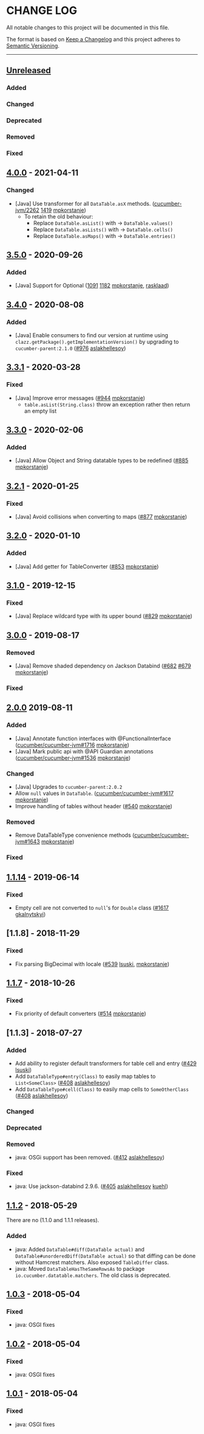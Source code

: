 # CHANGE LOG
All notable changes to this project will be documented in this file.

The format is based on [Keep a Changelog](http://keepachangelog.com/)
and this project adheres to [Semantic Versioning](http://semver.org/).

----
## [Unreleased]

### Added

### Changed

### Deprecated

### Removed

### Fixed

## [4.0.0] - 2021-04-11

### Changed
 * [Java] Use transformer for all `DataTable.asX` methods.
    ([cucumber-jvm/2262](https://github.com/cucumber/cucumber-jvm/issues/2262)
    [1419](https://github.com/cucumber/cucumber/pull/1419)
      [mpkorstanje])
    - To retain the old behaviour:
      - Replace `DataTable.asList()` with -> `DataTable.values()`
      - Replace `DataTable.asLists()` with -> `DataTable.cells()`
      - Replace `DataTable.asMaps()` with -> `DataTable.entries()`

## [3.5.0] - 2020-09-26

### Added
 * [Java] Support for Optional<T>
    ([1091](https://github.com/cucumber/cucumber/pull/1091)
    [1182](https://github.com/cucumber/cucumber/pull/1182)
      [mpkorstanje], [rasklaad])

## [3.4.0] - 2020-08-08

### Added

* [Java] Enable consumers to find our version at runtime using `clazz.getPackage().getImplementationVersion()` by upgrading to `cucumber-parent:2.1.0`
  ([#976](https://github.com/cucumber/cucumber/pull/976)
   [aslakhellesoy])

## [3.3.1] - 2020-03-28

### Fixed
 * [Java] Improve error messages
    ([#944](https://github.com/cucumber/cucumber/pull/944)
      [mpkorstanje])
      - `table.asList(String.class)` throw an exception rather then return an empty list

## [3.3.0] - 2020-02-06

### Added
 * [Java] Allow Object and String datatable types to be redefined
    ([#885](https://github.com/cucumber/cucumber/pull/885)
     [mpkorstanje])

## [3.2.1] - 2020-01-25

### Fixed
 * [Java] Avoid collisions when converting to maps
     ([#877](https://github.com/cucumber/cucumber/pull/877)
     [mpkorstanje])

## [3.2.0] - 2020-01-10

### Added
 * [Java] Add getter for TableConverter
     ([#853](https://github.com/cucumber/cucumber/pull/853)
     [mpkorstanje])

## [3.1.0] - 2019-12-15

### Fixed
 * [Java] Replace wildcard type with its upper bound
    ([#829](https://github.com/cucumber/cucumber/pull/829)
    [mpkorstanje])

## [3.0.0] - 2019-08-17

### Removed
 * [Java] Remove shaded dependency on Jackson Databind
    ([#682](https://github.com/cucumber/cucumber/pull/682)
    [#679](https://github.com/cucumber/cucumber/issues/679)
    [mpkorstanje])
### Fixed

## [2.0.0] 2019-08-11

### Added
* [Java] Annotate function interfaces with @FunctionalInterface
    ([cucumber/cucumber-jvm#1716](https://github.com/cucumber/cucumber-jvm/issues/1716)
    [mpkorstanje])
* [Java] Mark public api with @API Guardian annotations
    ([cucumber/cucumber-jvm#1536](https://github.com/cucumber/cucumber-jvm/issues/1536)
    [mpkorstanje])        

### Changed
 * [Java] Upgrades to `cucumber-parent:2.0.2`
 * Allow `null` values in `DataTable`.
     ([cucumber/cucumber-jvm#1617](https://github.com/cucumber/cucumber-jvm/issues/1617)
     [mpkorstanje])        
 * Improve handling of tables without header ([#540](https://github.com/cucumber/cucumber/pull/540) [mpkorstanje])

### Removed
 * Remove DataTableType convenience methods
     ([cucumber/cucumber-jvm#1643](https://github.com/cucumber/cucumber-jvm/issues/1643)
     [mpkorstanje])    

### Fixed

## [1.1.14] - 2019-06-14

### Fixed
 *  Empty cell are not converted to `null`'s for `Double` class
        ([#1617](https://github.com/cucumber/cucumber-jvm/issues/1617) [gkalnytskyi])

## [1.1.8] - 2018-11-29

### Fixed
* Fix parsing BigDecimal with locale ([#539](https://github.com/cucumber/cucumber/pull/539) [lsuski], [mpkorstanje])

## [1.1.7] - 2018-10-26

### Fixed
* Fix priority of default converters
  ([#514](https://github.com/cucumber/cucumber/pull/514)
   [mpkorstanje])

## [1.1.3] - 2018-07-27

### Added
* Add ability to register default transformers for table cell and entry
  ([#429](https://github.com/cucumber/cucumber/pull/429)
   [lsuski])
* Add `DataTableType#entry(Class)` to easily map tables to `List<SomeClass>`
  ([#408](https://github.com/cucumber/cucumber/pull/408)
   [aslakhellesoy])
* Add `DataTableType#cell(Class)` to easily map cells to `SomeOtherClass`
  ([#408](https://github.com/cucumber/cucumber/pull/408)
   [aslakhellesoy])

### Changed

### Deprecated

### Removed
* java: OSGi support has been removed.
  ([#412](https://github.com/cucumber/cucumber/issues/412)
   [aslakhellesoy])

### Fixed

* java: Use jackson-databind 2.9.6.
  ([#405](https://github.com/cucumber/cucumber/issues/405)
   [aslakhellesoy]
   [kuehl])

## [1.1.2] - 2018-05-29

There are no (1.1.0 and 1.1.1 releases).

### Added

* java: Added `DataTable#diff(DataTable actual)` and `DataTable#unorderedDiff(DataTable actual)`
  so that diffing can be done without Hamcrest matchers. Also exposed `TableDiffer` class.
* java: Moved `DataTableHasTheSameRowsAs` to package `io.cucumber.datatable.matchers`. The old class is
  deprecated.

## [1.0.3] - 2018-05-04

### Fixed

* java: OSGI fixes

## [1.0.2] - 2018-05-04

### Fixed

* java: OSGI fixes

## [1.0.1] - 2018-05-04

### Fixed

* java: OSGI fixes

<!-- Releases -->
[Unreleased]: https://github.com/cucumber/cucumber/compare/datatable/v4.0.0...master
[4.0.0]:      https://github.com/cucumber/cucumber/compare/datatable/v3.5.0...datatable/v4.0.0
[3.5.0]:      https://github.com/cucumber/cucumber/compare/datatable/v3.4.0...datatable/v3.5.0
[3.4.0]:      https://github.com/cucumber/cucumber/compare/datatable/v3.3.1...datatable/v3.4.0
[3.3.1]:      https://github.com/cucumber/cucumber/compare/datatable/v3.3.0...datatable/v3.3.1
[3.3.0]:      https://github.com/cucumber/cucumber/compare/datatable/v3.2.1...datatable/v3.3.0
[3.2.1]:      https://github.com/cucumber/cucumber/compare/datatable/v3.2.0...datatable/v3.2.1
[3.2.0]:      https://github.com/cucumber/cucumber/compare/datatable/v3.1.0...datatable/v3.2.0
[3.1.0]:      https://github.com/cucumber/cucumber/compare/datatable/v3.0.0...datatable/v3.1.0
[3.0.0]:      https://github.com/cucumber/cucumber/compare/datatable/v2.0.0...datatable/v3.0.0
[2.0.0]:      https://github.com/cucumber/cucumber/compare/datatable/v1.1.14...datatable/v2.0.0
[1.1.14]:     https://github.com/cucumber/cucumber/compare/datatable-v1.1.7...datatable/v1.1.14
[1.1.7]:      https://github.com/cucumber/cucumber/compare/datatable-v1.1.2...datatable-v1.1.7
[1.1.2]:      https://github.com/cucumber/cucumber/compare/datatable-v1.0.3...datatable-v1.1.2
[1.0.3]:      https://github.com/cucumber/cucumber/compare/datatable-v1.0.2...datatable-v1.0.3
[1.0.2]:      https://github.com/cucumber/cucumber/compare/datatable-v1.0.1...datatable-v1.0.2
[1.0.1]:      https://github.com/cucumber/cucumber/compare/datatable-v1.0.0...datatable-v1.0.1
[1.0.0]:      https://github.com/cucumber/cucumber/releases/tag/datatable-v1.0.0

<!-- Contributors in alphabetical order -->
[aslakhellesoy]:    https://github.com/aslakhellesoy
[gkalnytskyi]:      https://github.com/gkalnytskyi
[kuehl]:            https://github.com/kuehl
[lsuski]:           https://github.com/lsuski
[mpkorstanje]:      https://github.com/mpkorstanje
[rasklaad]:         https://github.com/rasklaad
